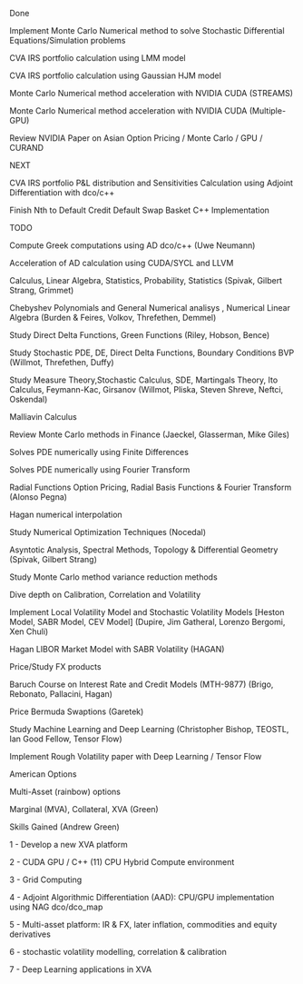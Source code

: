
Done

Implement Monte Carlo Numerical method to solve Stochastic Differential Equations/Simulation problems

CVA IRS portfolio calculation using LMM model

CVA IRS portfolio calculation using Gaussian HJM model

Monte Carlo Numerical method acceleration with NVIDIA CUDA (STREAMS)

Monte Carlo Numerical method acceleration with NVIDIA CUDA (Multiple-GPU)

Review NVIDIA Paper on Asian Option Pricing / Monte Carlo / GPU / CURAND

NEXT

CVA IRS portfolio P&L distribution and Sensitivities Calculation using Adjoint Differentiation with dco/c++

Finish Nth to Default Credit Default Swap Basket C++ Implementation

TODO

Compute Greek computations using AD dco/c++ (Uwe Neumann)

Acceleration of AD calculation using CUDA/SYCL and LLVM

Calculus, Linear Algebra, Statistics, Probability, Statistics (Spivak, Gilbert Strang, Grimmet)

Chebyshev Polynomials and General Numerical analisys , Numerical Linear Algebra (Burden & Feires, Volkov, Threfethen, Demmel)

Study Direct Delta Functions, Green Functions (Riley, Hobson, Bence)

Study Stochastic PDE,  DE, Direct Delta Functions, Boundary Conditions BVP (Willmot, Threfethen, Duffy)

Study Measure Theory,Stochastic Calculus, SDE, Martingals Theory, Ito Calculus, Feymann-Kac, Girsanov (Willmot, Pliska, Steven Shreve, Neftci, Oskendal)

Malliavin Calculus

Review Monte Carlo methods in Finance (Jaeckel, Glasserman, Mike Giles)

Solves PDE numerically using Finite Differences

Solves PDE numerically using Fourier Transform

Radial Functions Option Pricing, Radial Basis Functions & Fourier Transform (Alonso Pegna)

Hagan numerical interpolation 

Study Numerical Optimization Techniques (Nocedal)

Asyntotic Analysis, Spectral Methods, Topology & Differential Geometry (Spivak, Gilbert Strang)

Study Monte Carlo method variance reduction methods

Dive depth on Calibration, Correlation and Volatility

Implement Local Volatility Model and Stochastic Volatility Models [Heston Model, SABR Model, CEV Model]
(Dupire, Jim Gatheral, Lorenzo Bergomi, Xen Chuli)

Hagan LIBOR Market Model with SABR Volatility (HAGAN)

Price/Study FX products

Baruch Course on Interest Rate and Credit Models (MTH-9877) (Brigo, Rebonato, Pallacini, Hagan)

Price Bermuda Swaptions (Garetek)

Study Machine Learning and Deep Learning (Christopher Bishop, TEOSTL, Ian Good Fellow, Tensor Flow)

Implement Rough Volatility paper with Deep Learning / Tensor Flow

American Options 

Multi-Asset (rainbow) options

Marginal (MVA), Collateral, XVA (Green)


Skills Gained (Andrew Green)

1 - Develop a new XVA platform

2 - CUDA GPU / C++ (11) CPU Hybrid Compute environment

3 - Grid Computing

4 - Adjoint Algorithmic Differentiation (AAD): CPU/GPU implementation using NAG dco/dco_map

5 - Multi-asset platform: IR & FX, later inflation, commodities and equity derivatives

6 - stochastic volatility modelling, correlation & calibration

7 - Deep Learning applications in XVA
